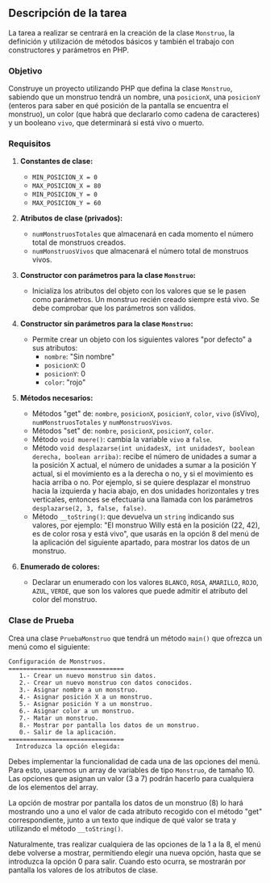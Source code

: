 ## Descripción de la tarea

La tarea a realizar se centrará en la creación de la clase `Monstruo`, la definición y utilización de métodos básicos y también el trabajo con constructores y parámetros en PHP.

### Objetivo

Construye un proyecto utilizando PHP que defina la clase `Monstruo`, sabiendo que un monstruo tendrá un nombre, una `posicionX`, una `posicionY` (enteros para saber en qué posición de la pantalla se encuentra el monstruo), un color (que habrá que declararlo como cadena de caracteres) y un booleano `vivo`, que determinará si está vivo o muerto.

### Requisitos

1. **Constantes de clase:**
    - `MIN_POSICION_X = 0`
    - `MAX_POSICION_X = 80`
    - `MIN_POSICION_Y = 0`
    - `MAX_POSICION_Y = 60`

2. **Atributos de clase (privados):**
    - `numMonstruosTotales` que almacenará en cada momento el número total de monstruos creados.
    - `numMonstruosVivos` que almacenará el número total de monstruos vivos.

3. **Constructor con parámetros para la clase `Monstruo`:**
    - Inicializa los atributos del objeto con los valores que se le pasen como parámetros. Un monstruo recién creado siempre está vivo. Se debe comprobar que los parámetros son válidos.

4. **Constructor sin parámetros para la clase `Monstruo`:**
    - Permite crear un objeto con los siguientes valores "por defecto" a sus atributos:
        - `nombre`: "Sin nombre"
        - `posicionX`: 0
        - `posicionY`: 0
        - `color`: "rojo"

5. **Métodos necesarios:**
    - Métodos "get" de: `nombre`, `posicionX`, `posicionY`, `color`, `vivo` (isVivo), `numMonstruosTotales` y `numMonstruosVivos`.
    - Métodos "set" de: `nombre`, `posicionX`, `posicionY`, `color`.
    - Método `void muere()`: cambia la variable `vivo` a `false`.
    - Método `void desplazarse(int unidadesX, int unidadesY, boolean derecha, boolean arriba)`: recibe el número de unidades a sumar a la posición X actual, el número de unidades a sumar a la posición Y actual, si el movimiento es a la derecha o no, y si el movimiento es hacia arriba o no. Por ejemplo, si se quiere desplazar el monstruo hacia la izquierda y hacia abajo, en dos unidades horizontales y tres verticales, entonces se efectuaría una llamada con los parámetros `desplazarse(2, 3, false, false)`.
    - Método `__toString()`: que devuelva un `string` indicando sus valores, por ejemplo: "El monstruo Willy está en la posición (22, 42), es de color rosa y está vivo", que usarás en la opción 8 del menú de la aplicación del siguiente apartado, para mostrar los datos de un monstruo.

6. **Enumerado de colores:**
    - Declarar un enumerado con los valores `BLANCO`, `ROSA`, `AMARILLO`, `ROJO`, `AZUL`, `VERDE`, que son los valores que puede admitir el atributo del color del monstruo.

### Clase de Prueba

Crea una clase `PruebaMonstruo` que tendrá un método `main()` que ofrezca un menú como el siguiente:

```
Configuración de Monstruos.
================================
   1.- Crear un nuevo monstruo sin datos.
   2.- Crear un nuevo monstruo con datos conocidos.
   3.- Asignar nombre a un monstruo.
   4.- Asignar posición X a un monstruo.
   5.- Asignar posición Y a un monstruo.
   6.- Asignar color a un monstruo.
   7.- Matar un monstruo.
   8.- Mostrar por pantalla los datos de un monstruo.
   0.- Salir de la aplicación.
================================ 
  Introduzca la opción elegida:
```

Debes implementar la funcionalidad de cada una de las opciones del menú. Para esto, usaremos un array de variables de tipo `Monstruo`, de tamaño 10. Las opciones que asignan un valor (3 a 7) podrán hacerlo para cualquiera de los elementos del array.

La opción de mostrar por pantalla los datos de un monstruo (8) lo hará mostrando uno a uno el valor de cada atributo recogido con el método "get" correspondiente, junto a un texto que indique de qué valor se trata y utilizando el método `__toString()`.

Naturalmente, tras realizar cualquiera de las opciones de la 1 a la 8, el menú debe volverse a mostrar, permitiendo elegir una nueva opción, hasta que se introduzca la opción 0 para salir. Cuando esto ocurra, se mostrarán por pantalla los valores de los atributos de clase.
